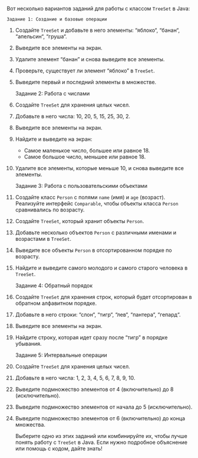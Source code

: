 Вот несколько вариантов заданий для работы с классом `TreeSet` в Java:

    Задание 1: Создание и базовые операции
1. Создайте `TreeSet` и добавьте в него элементы: “яблоко“, “банан“, “апельсин“, “груша“.
2. Выведите все элементы на экран.
3. Удалите элемент “банан” и снова выведите все элементы.
4. Проверьте, существует ли элемент “яблоко” в `TreeSet`.
5. Выведите первый и последний элементы в множестве.

    Задание 2: Работа с числами
1. Создайте `TreeSet` для хранения целых чисел.
2. Добавьте в него числа: 10, 20, 5, 15, 25, 30, 2.
3. Выведите все элементы на экран.
4. Найдите и выведите на экран:
    - Самое маленькое число, большее или равное 18.
    - Самое большое число, меньшее или равное 18.
5. Удалите все элементы, которые меньше 10, и снова выведите все элементы.

    Задание 3: Работа с пользовательскими объектами
1. Создайте класс `Person` с полями `name` (имя) и `age` (возраст). Реализуйте интерфейс `Comparable`, 
   чтобы объекты класса `Person` сравнивались по возрасту.
2. Создайте `TreeSet`, который хранит объекты `Person`.
3. Добавьте несколько объектов `Person` с различными именами и возрастами в `TreeSet`.
4. Выведите все объекты `Person` в отсортированном порядке по возрасту.
5. Найдите и выведите самого молодого и самого старого человека в `TreeSet`.

    Задание 4: Обратный порядок
1. Создайте `TreeSet` для хранения строк, который будет отсортирован в обратном алфавитном порядке.
2. Добавьте в него строки: “слон“, “тигр“, “лев“, “пантера“, “гепард“.
3. Выведите все элементы на экран.
4. Найдите строку, которая идет сразу после “тигр” в порядке убывания.

    Задание 5: Интервальные операции
1. Создайте `TreeSet` для хранения целых чисел.
2. Добавьте в него числа: 1, 2, 3, 4, 5, 6, 7, 8, 9, 10.
3. Выведите подмножество элементов от 4 (включительно) до 8 (исключительно).
4. Выведите подмножество элементов от начала до 5 (исключительно).
5. Выведите подмножество элементов от 6 (включительно) до конца множества.
   
   Выберите одно из этих заданий или комбинируйте их, чтобы лучше понять работу с `TreeSet` в Java. 
   Если нужно подробное объяснение или помощь с кодом, дайте знать!